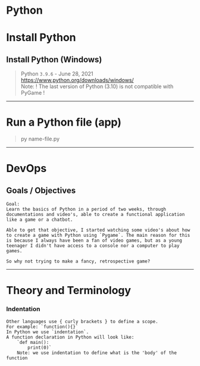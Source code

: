 # Python

# Install Python
## Install Python (Windows)
> Python `3.9.6` - June 28, 2021
<br> https://www.python.org/downloads/windows/
<br> Note: ! The last version of Python (3.10)  is not compatible with PyGame !
<hr>

# Run a Python file (app)
>py name-file.py

<hr>

# DevOps

## Goals / Objectives

    Goal:
    Learn the basics of Python in a period of two weeks, through documentations and video's, able to create a functional application like a game or a chatbot.

    Able to get that objective, I started watching some video's about how to create a game with Python using `Pygame`. The main reason for this is because I always have been a fan of video games, but as a young teenager I didn't have access to a console nor a computer to play games. 

    So why not trying to make a fancy, retrospective game?

<hr>


# Theory and Terminology 

### Indentation

    Other languages use { curly brackets } to define a scope.
    For example: `function(){}` 
    In Python we use `indentation`.
    A function declaration in Python will look like:
        `def main():
            print(0)`
        Note: we use indentation to define what is the 'body' of the function




